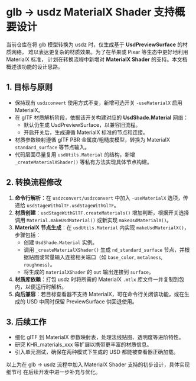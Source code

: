 # glb -> usdz MaterialX Shader 支持概要设计

当前仓库在将 glb 模型转换为 usdz 时，仅生成基于 **UsdPreviewSurface** 的材质网络，
难以表达更复杂的材质效果。为了在苹果或 Pixar 等生态中更好地利用 MaterialX 标准，
计划在转换流程中新增对 **MaterialX Shader** 的支持。本文档概述该功能的设计思路。

## 1. 目标与原则
- 保持现有 `usdzconvert` 使用方式不变，新增可选开关 `-useMaterialX` 启用 MaterialX。
- 在 glTF 材质解析阶段，依据该开关构建对应的 **UsdShade.Material** 网络：
  - 默认仍生成 UsdPreviewSurface，以兼容旧流程。
  - 开启开关后，生成遵循 MaterialX 标准的节点和连接。
- 材质参数映射遵循 glTF PBR 金属度/粗糙度模型，转换为 MaterialX `standard_surface` 等节点输入。
- 代码层面尽量复用 `usdUtils.Material` 的结构，新增 `_createMaterialXShader()` 等私有方法实现具体节点构建。

## 2. 转换流程修改
1. **命令行解析**：在 `usdzconvert/usdzconvert` 中加入 `-useMaterialX` 选项，传递给 `usdStageWithGlTF.usdStageWithGlTF`。
2. **材质创建**：`usdStageWithGlTF.createMaterials()` 增加判断，根据开关选择调用 `Material.makeUsdMaterial()` 或新实现 `makeUsdMaterialX()`。
3. **MaterialX 节点生成**：在 `usdUtils.Material` 内实现 `makeUsdMaterialX()`，步骤包括：
   - 创建 `UsdShade.Material` 实例。
   - 调用 `_createMaterialXShader()` 生成 `nd_standard_surface` 节点，并根据贴图或常量输入连接相关端口（如 `base_color`, `metalness`, `roughness`）。
   - 将生成的 `materialXShader` 的 `out` 输出连接到 `surface`。
4. **材质库依赖**：打包 usdz 时将所需的 MaterialX `.mtlx` 库文件一并复制到包内，以便运行时解析。
5. **向后兼容**：若目标查看器不支持 MaterialX，可在命令行关闭该功能，或在生成的 USD 中同时保留 PreviewSurface 供回退使用。

## 3. 后续工作
- 细化 glTF 到 MaterialX 参数映射表，处理法线贴图、透明度等进阶特性。
- 研究 KHR_materials_xxx 等扩展以携带更丰富的材质信息。
- 引入单元测试，确保在两种模式下生成的 USD 都能被查看器正确加载。

以上为在 glb -> usdz 流程中加入 MaterialX Shader 支持的初步设计，具体实现细节可
在后续开发中进一步补充与优化。

